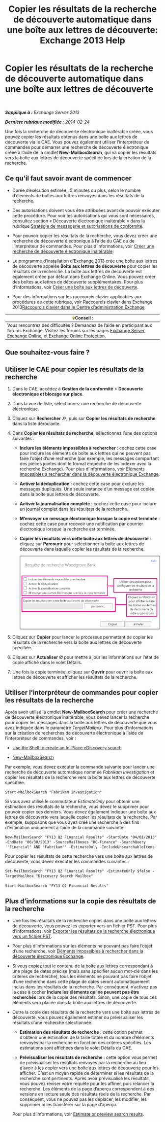 ﻿---
title: 'Copier les résultats de la recherche de découverte automatique dans une boîte aux lettres de découverte: Exchange 2013 Help'
TOCTitle: Copier les résultats de la recherche de découverte automatique dans une boîte aux lettres de découverte
ms:assetid: bff2ce89-9e6f-494a-bd6a-2f2011507845
ms:mtpsurl: https://technet.microsoft.com/fr-fr/library/Dn624163(v=EXCHG.150)
ms:contentKeyID: 61183336
ms.date: 04/24/2018
mtps_version: v=EXCHG.150
ms.translationtype: HT
---

# Copier les résultats de la recherche de découverte automatique dans une boîte aux lettres de découverte

 

_**Sapplique à :** Exchange Server 2013_

_**Dernière rubrique modifiée :** 2014-02-24_

Une fois la recherche de découverte électronique inaltérable créée, vous pouvez copier les résultats obtenus dans une boîte aux lettres de découverte via le CAE. Vous pouvez également utiliser l’interpréteur de commandes pour démarrer une recherche de découverte électronique créée à l’aide de la cmdlet **New-MailboxSearch**, qui va copier les résultats vers la boîte aux lettres de découverte spécifiée lors de la création de la recherche.

## Ce qu’il faut savoir avant de commencer

  - Durée d’exécution estimée : 5 minutes ou plus, selon le nombre d’éléments de boîtes aux lettres renvoyés dans les résultats de la recherche.

  - Des autorisations doivent vous être attribuées avant de pouvoir exécuter cette procédure. Pour voir les autorisations qui vous sont nécessaires, consultez section « Découverte électronique inaltérable » dans la rubrique [Stratégie de messagerie et autorisations de conformité](messaging-policy-and-compliance-permissions-exchange-2013-help.md).

  - Pour pouvoir copier les résultats de la recherche, vous devez créer une recherche de découverte électronique à l’aide du CAE ou de l’interpréteur de commandes. Pour plus d’informations, voir [Créer une recherche de découverte électronique inaltérable](create-an-in-place-ediscovery-search-exchange-2013-help.md).

  - Le programme d’installation d’Exchange 2013 crée une boîte aux lettres de découverte appelée **Boîte aux lettres de découverte** pour copier les résultats de la recherche. La boîte aux lettres de découverte est également créée par défaut dans Exchange Online. Vous pouvez créer des boîtes aux lettres de découverte supplémentaires. Pour plus d’informations, voir [Créer une boîte aux lettres de découverte](create-a-discovery-mailbox-exchange-2013-help.md).

  - Pour des informations sur les raccourcis clavier applicables aux procédures de cette rubrique, voir Raccourcis clavier dans Exchange 2013[Raccourcis clavier dans le Centre d’administration Exchange](keyboard-shortcuts-in-the-exchange-admin-center-exchange-online-protection-help.md).

<table>
<thead>
<tr class="header">
<th><img src="images/Bb125224.tip(EXCHG.150).gif" title="Conseil" alt="Conseil" />Conseil :</th>
</tr>
</thead>
<tbody>
<tr class="odd">
<td>Vous rencontrez des difficultés ? Demandez de l’aide en participant aux forums Exchange. Visitez les forums sur les pages <a href="https://go.microsoft.com/fwlink/p/?linkid=60612">Exchange Server</a>, <a href="https://go.microsoft.com/fwlink/p/?linkid=267542">Exchange Online</a>, et <a href="https://go.microsoft.com/fwlink/p/?linkid=285351">Exchange Online Protection</a>.</td>
</tr>
</tbody>
</table>


## Que souhaitez-vous faire ?

## Utiliser le CAE pour copier les résultats de la recherche

1.  Dans le CAE, accédez à **Gestion de la conformité** \> **Découverte électronique et blocage sur place**.

2.  Dans la vue de liste, sélectionnez une recherche de découverte électronique.

3.  Cliquez sur **Rechercher** ![Icône Recherche](images/Dn750895.773574d0-9b92-4cab-9f6b-81532c7418b9(EXCHG.150).gif "Icône Recherche"), puis sur **Copier les résultats de recherche** dans la liste déroulante.

4.  Dans **Copier les résultats de recherche**, sélectionnez l’une des options suivantes :
    
      - **Inclure les éléments impossibles à rechercher** : cochez cette case pour inclure les éléments de boîte aux lettres qui ne peuvent pas faire l’objet d’une recherche (par exemple, les messages comportant des pièces jointes dont le format empêche de les indexer avec la recherche Exchange). Pour plus d’informations, voir [Éléments impossibles à rechercher dans la découverte électronique Exchange](unsearchable-items-in-exchange-ediscovery-exchange-2013-help.md).
    
      - **Activer la déduplication** : cochez cette case pour exclure les messages dupliqués. Une seule instance d’un message est copiée dans la boîte aux lettres de découverte.
    
      - **Activer la journalisation complète** : cochez cette case pour inclure un journal complet dans les résultats de la recherche.
    
      - **M’envoyer un message électronique lorsque la copie est terminée** : cochez cette case pour recevoir une notification par courrier électronique lorsque la recherche est terminée.
    
      - **Copier les résultats vers cette boîte aux lettres de découverte** : cliquez sur **Parcourir** pour sélectionner la boîte aux lettres de découverte dans laquelle copier les résultats de la recherche.
        
        ![Copier les résultats de la recherche](images/Dn624163.875e25ed-8308-408c-92c4-8c76fc9d9bfc(EXCHG.150).gif "Copier les résultats de la recherche")  

5.  Cliquez sur **Copier** pour lancer le processus permettant de copier les résultats de la recherche vers la boîte aux lettres de découverte spécifiée.

6.  Cliquez sur **Actualiser** ![Icône Actualiser](images/Dd353189.85f271ca-32a4-426c-842a-d2172567099d(EXCHG.150).gif "Icône Actualiser") pour mettre à jour les informations sur l’état de copie affiché dans le volet Détails.

7.  Une fois la copie terminée, cliquez sur **Ouvrir** pour ouvrir la boîte aux lettres de découverte et afficher les résultats de la recherche.

## Utiliser l’interpréteur de commandes pour copier les résultats de la recherche

Après avoir utilisé la cmdlet **New-MailboxSearch** pour créer une recherche de découverte électronique inaltérable, vous devez lancer la recherche pour copier les messages dans la boîte aux lettres de découverte que vous avez indiquée dans le paramètre *TargetMailbox*. Pour plus d’informations sur la création de recherches de découverte électronique à l’aide de l’interpréteur de commandes, voir :

  - [Use the Shell to create an In-Place eDiscovery search](create-an-in-place-ediscovery-search-exchange-2013-help.md)

  - [New-MailboxSearch](https://technet.microsoft.com/fr-fr/library/dd298064\(v=exchg.150\))

Par exemple, vous devez exécuter la commande suivante pour lancer une recherche de découverte automatique nommée *Fabrikam Investigation* et copier les résultats de la recherche vers la boîte aux lettres de découverte spécifiée.

    Start-MailboxSearch "Fabrikam Investigation"

Si vous avez utilisé le commutateur *EstimateOnly* pour obtenir une estimation des résultats de la recherche, vous devez le supprimer pour pouvoir copier ces derniers. Vous devez également indiquer une boîte aux lettres de découverte vers laquelle copier les résultats de la recherche. Par exemple, supposons que vous ayez créé une recherche à des fins d’estimation uniquement à l’aide de la commande suivante :

    New-MailboxSearch "FY13 Q2 Financial Results" -StartDate "04/01/2013" -EndDate "06/30/2013" -SourceMailboxes "DG-Finance" -SearchQuery '"Financial" AND "Fabrikam"' -EstimateOnly -IncludeUnsearchableItems

Pour copier les résultats de cette recherche vers une boîte aux lettres de découverte, vous devez exécuter les commandes suivantes :

    Set-MailboxSearch "FY13 Q2 Financial Results" -EstimateOnly $false -TargetMailbox "Discovery Search Mailbox"

    Start-MailboxSearch "FY13 Q2 Financial Results"

## Plus d’informations sur la copie des résultats de la recherche

  - Une fois les résultats de la recherche copiés dans une boîte aux lettres de découverte, vous pouvez les exporter vers un fichier PST. Pour plus d’informations, voir [Exporter les résultats de la recherche électronique vers un fichier PST](export-ediscovery-search-results-to-a-pst-file-exchange-2013-help.md).

  - Pour plus d’informations sur les éléments ne pouvant pas faire l’objet d’une recherche, voir [Éléments impossibles à rechercher dans la découverte électronique Exchange](unsearchable-items-in-exchange-ediscovery-exchange-2013-help.md).

  - Si vous copiez tout le contenu de la boîte aux lettres correspondant à une plage de dates précise (mais sans spécifier aucun mot-clé dans les critères de recherche), tous les éléments ne pouvant pas faire l’objet d’une recherche dans cette plage de dates seront automatiquement inclus dans les résultats de la recherche. Par conséquent, n’activez pas la case à cocher **Inclure les éléments qui ne peuvent pas être recherchés** lors de la copie des résultats. Sinon, une copie de tous ces éléments sera placée dans la boîte aux lettres de découverte.

  - Outre la copie des résultats de la recherche vers une boîte aux lettres de découverte, vous pouvez également estimer ou prévisualiser les résultats d’une recherche sélectionnée.
    
      - **Estimation des résultats de recherche** : cette option permet d’obtenir une estimation de la taille totale et du nombre d’éléments renvoyés par la recherche en fonction des critères spécifiés. Les estimations sont affichées dans le volet Détails du CAE.
    
      - **Prévisualiser les résultats de recherche** : cette option vous permet de prévisualiser les résultats renvoyés par la recherche au lieu d’avoir à les copier vers une boîte aux lettres de découverte pour les afficher. C’est un moyen rapide de déterminer si les résultats de la recherche sont pertinents. Après avoir prévisualisé les résultats, vous pouvez réviser votre requête pour les affiner, puis relancer la recherche. Les éléments de la page d’aperçu correspondent à des versions en lecture seule des résultats réels de la recherche. Par conséquent, vous ne pouvez pas les déplacer, les modifier, les supprimer ni les transférer sur la page d’aperçu.
    
    Pour plus d’informations, voir [Estimate or preview search results](create-an-in-place-ediscovery-search-exchange-2013-help.md).

